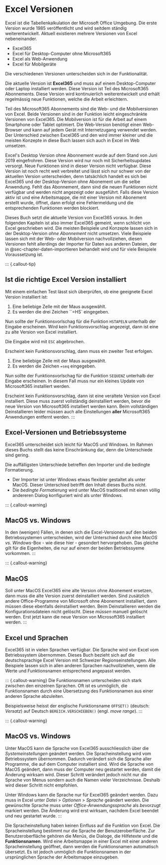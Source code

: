 # Excel Versionen

Excel ist die Tabellenkalkulation der Microsoft Office Umgebung. Die erste Version wurde 1985 veröffentlicht und wird seitdem ständig weiterentwickelt. Aktuell existieren mehrere Versionen von Excel nebeneinander. 

- Excel365
- Excel für Desktop-Computer ohne Microsoft365
- Excel als Web-Anwendung
- Excel für Mobilgeräte

Die verschiedenen Versionen unterscheiden sich in der Funktionalität. 

Die aktuelle Version ist **Excel365** und muss auf einem Desktop-Computer oder Laptop installiert werden. Diese Version ist Teil des Microsoft365 Abonnements. Diese Version wird kontinuierlich weiterentwickelt und erhält regelmässig neue Funktionen, welche die Arbeit erleichtern. 

Teil des Microsoft365 Abonnements sind die Web- und die Mobilversionen von Excel. Beide Versionen sind in der Funktion leicht eingeschränkte Versionen von Excel365. Die Mobilversion ist für die Arbeit auf einem Smartphone oder Tablet optimiert. Die Web-Version benötigt einen Web-Browser und kann auf jedem Gerät mit Internetzugang verwendet werden. Der Unterschied zwischen Excel365 und den wird immer kleiner und die meisten Konzepte in diese Buch lassen sich auch in Excel im Web umsetzen.

Excel's Desktop Version ohne Abonnement wurde auf dem Stand von Juni 2019 eingefrohren. Diese Version wird nur noch mit Sicherheitsupdates versorgt. Neue Funktionen sind in dieser Version nicht verfügbar. Diese Version ist noch recht weit verbreitet und lässt sich nur schwer von der aktuellen Version unterscheiden, denn tatsächlich handelt es sich bei Excel365 und der Desktop-Version ohne Abonement um die selbe Anwendung. Fehlt das Abonnement, dann sind die neuen Funktionen nicht verfügbar und werden nicht angezeigt oder ausgeführt. Falls diese Version aktiv ist und eine Arbeitsmappe, die mit einer Version mit Abonement erstellt wurde, öffnet, dann erfolgt eine Fehlermeldung und die entsprechenden Funktionen werden blockiert. 

Dieses Buch setzt die aktuelle Version von Excel365 voraus. In den folgenden Kapiteln ist also immer Excel365 gemeint, wenn schlicht von Excel geschrieben wird. Die meisten Beispiele und Konzepte lassen sich in der Desktop-Version *ohne Abonnement* nicht umsetzen. Viele Beispiele lassen sich mit der Web- oder Mobilversion nachvollziehen, diesen Versionen fehlt allerdings der Importer für Daten aus anderen Dateien, der in @sec-chapter-daten-importieren behandelt wird und für viele Beispiele Voraussetzung ist.

::: {.callout-tip}
## Ist die richtige Excel Version installiert
Mit einem einfachen Test lässt sich überprüfen, ob eine geeignete Excel Version installiert ist: 

1. Eine beliebige Zelle mit der Maus ausgewählt. 
2. Es werden die drei Zeichen ``=HS` eingegeben.

Nun sollte der Funktionsvorlschag für die Funktion `HSTAPELN` unterhalb der Eingabe erscheinen. Wird kein Funktionsvorschlag angezeigt, dann ist eine zu alte Version von Excel installiert.

Die Eingabe wird mit `ESC` abgebrochen.

Erscheint kein Funktionsvorschlag, dann muss ein zweiter Test erfolgen.

1. Eine beliebige Zelle mit der Maus ausgewählt.
2. Es werden die Zeichen `=seq` eingegeben. 

Nun sollte der Funktionsvorlschag für die Funktion `SEQUENZ` unterhalb der Eingabe erscheinen. In diesem Fall muss nur ein kleines Update von Microsoft365 installiert werden. 

Erscheint kein Funktionsvorschlag, dann ist eine veraltete Version von Excel installiert. Diese muss zuerst vollständig deinstalliert werden, bevor die neue Version von Microsoft365 installiert werden kann. Beim vollständigen Deinstallieren leider müssen auch alle Einstellungen **aller** Microsoft365 Anwendungen entfernt werden.
:::

## Excel-Versionen und Betriebssysteme

Excel365 unterscheidet sich leicht für MacOS und Windows. Im Rahmen dieses Buchs stellt das keine Einschränkung dar, denn die Unterschiede sind gering.

Die auffälligsten Unterschiede betreffen den Importer und die bedingte Formatierung.

- Der Importer ist unter Windows etwas flexibler gestaltet als unter MacOS. Dieser Unterschied betrifft den Inhalt dieses Buchs nicht.
- Die  *bedingte Formatierung* wird unter MacOS traditionell mit einen völlig andereren Dialog konfiguriert wird als unter Windows.

::: {.callout-warning}
## MacOS vs. Windows
In den (wenigen) Fällen, in denen sich die Excel-Versionen auf den beiden Betriebssystemen unterscheiden, wird der Unterschied durch eine *MacOS vs. Windows*-Box - wie diese hier - gesondert hervorgehoben. Das gleiche gilt für die Eigenheiten, die nur auf einem der beiden Betriebssyeme vorkommen. 
:::

::: {.callout-warning}
## MacOS

Soll unter MacOS Excel365 eine alte Version ohne Abonement ersetzen, dann muss die alte Version zuerst deinstalliert werden. Sind zusätzlich andere Office-Programme von Microsoft ohne Abonement installiert, dann müssen diese ebenfalls deinstalliert werden. Beim Deinstallieren werden die Konfigurationsdateien nicht gelöscht. Diese *müssen* manuell gelöscht werden. Erst jetzt kann die neue Version von Microsoft365 installiert werden.
:::

## Excel und Sprachen

Excel365 ist in vielen Sprachen verfügbar. Die Sprache wird von Excel vom Betriebssystem übernommen. Dieses Buch bezieht sich auf die deutschsprachige Excel Version mit Schweizer Regionseinstellungen. Alle Beispiele lassen sich in allen anderen Sprachen nachvollziehen, wenn die Werte und Funktionsnamen entsprechend angepasst werden.

::: {.callout-warning}
Die Funktionsnamen unterscheiden sich stark zwischen den einzelnen Sprachen. Oft ist es unmöglich, die Funktionsnamen durch eine Übersetzung des Funktionsnamen aus einer anderen Sprache abzuleiten. 

Beispielsweise heisst der englische Funktionsname `OFFSET()` (deutsch: *Versatz*) auf Deutsch `BEREICH.VERSCHIEBEN()` (engl. *move range*). 
:::


::: {.callout-warning}
## MacOS vs. Windows

Unter MacOS kann die Sprache von Excel365 ausschliesslich über die *Systemeinstellungen* geändert werden. Die Spracheinstellung wird vom Betriebssystem übernommen. Dadurch verändert sich die Sprache aller Programme, die auf dem Computer installiert sind. Wird die Sprache von MacOS geändert, dann muss der Computer neu gestartet werden, damit die Änderung wirksam wird. Dieser Schritt verändert jedoch nicht nur die Sprache von Menus sondern auch die Namen vieler Verzeichnisse. Deshalb wird dieser Schritt nicht empfohlen.

Unter Windows kann die Sprache nur für Excel365 geändert werden. Dazu muss in Excel unter *Datei* > *Optionen* > *Sprache* geändert werden. Die gewünschte Sprache muss unter *Office-Anwendungssprache*  als *bevorzugt* markiert werden. Die Änderung wird erst wirksam, nachdem Excel beendet und neu gestartet wurde.
:::

Die Spracheinstellung haben keinen Einfluss auf die Funktion von Excel. Die Spracheinstellung bestimmt nur die Sprache der Benutzeroberfläche. Zur Benutzeroberfläche gehören die Menüs, die Dialoge, die Hilfetexte und die **Funktionsnamen**. Wird eine Arbeitsmappe in einer Excel mit einer anderen Spracheinstellung geöffnet, dann werden die Funktionsnamen automatisch übersetzt. Es ist jedoch unmöglich die Funktionsnamen in der ursprünglichen Sprache der Arbeitsmappe einzugeben.

